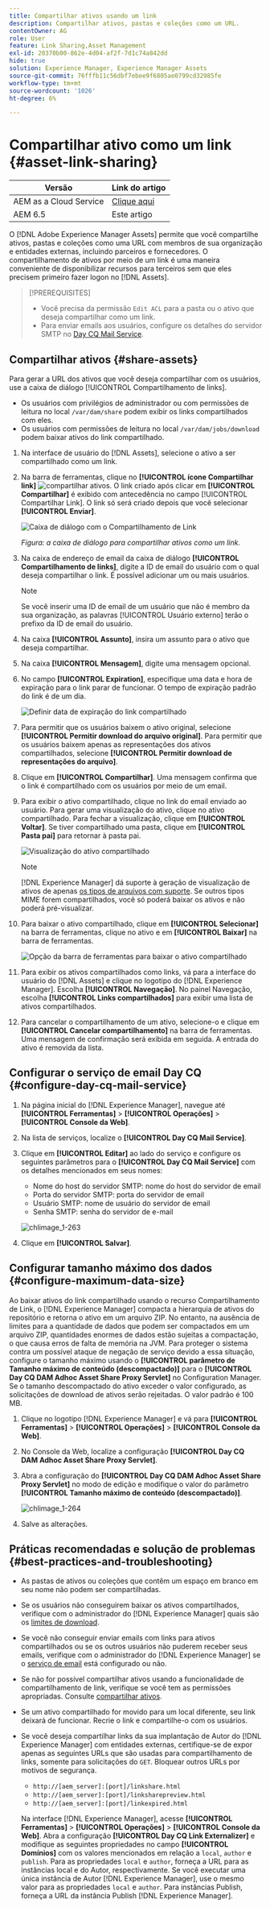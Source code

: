 ```yaml
---
title: Compartilhar ativos usando um link
description: Compartilhar ativos, pastas e coleções como um URL.
contentOwner: AG
role: User
feature: Link Sharing,Asset Management
exl-id: 20370b00-862e-4d04-af2f-7d1c74a842dd
hide: true
solution: Experience Manager, Experience Manager Assets
source-git-commit: 76fffb11c56dbf7ebee9f6805ae0799cd32985fe
workflow-type: tm+mt
source-wordcount: '1026'
ht-degree: 6%

---
```


# Compartilhar ativo como um link {#asset-link-sharing}

| Versão | Link do artigo |
| -------- | ---------------------------- |
| AEM as a Cloud Service | [Clique aqui](https://experienceleague.adobe.com/docs/experience-manager-cloud-service/content/assets/manage/share-assets.html?lang=pt-BR) |
| AEM 6.5 | Este artigo |

O [!DNL Adobe Experience Manager Assets] permite que você compartilhe ativos, pastas e coleções como uma URL com membros de sua organização e entidades externas, incluindo parceiros e fornecedores. O compartilhamento de ativos por meio de um link é uma maneira conveniente de disponibilizar recursos para terceiros sem que eles precisem primeiro fazer logon no [!DNL Assets].

>[!PREREQUISITES]
>
>* Você precisa da permissão `Edit ACL` para a pasta ou o ativo que deseja compartilhar como um link.
>* Para enviar emails aos usuários, configure os detalhes do servidor SMTP no [Day CQ Mail Service](#configmailservice).

## Compartilhar ativos {#share-assets}

Para gerar a URL dos ativos que você deseja compartilhar com os usuários, use a caixa de diálogo [!UICONTROL Compartilhamento de links].

* Os usuários com privilégios de administrador ou com permissões de leitura no local `/var/dam/share` podem exibir os links compartilhados com eles.
* Os usuários com permissões de leitura no local `/var/dam/jobs/download` podem baixar ativos do link compartilhado.

1. Na interface de usuário do [!DNL Assets], selecione o ativo a ser compartilhado como um link.

1. Na barra de ferramentas, clique no **[!UICONTROL ícone Compartilhar link]** ![compartilhar ativos](assets/do-not-localize/assets_share.png). O link criado após clicar em **[!UICONTROL Compartilhar]** é exibido com antecedência no campo [!UICONTROL Compartilhar Link]. O link só será criado depois que você selecionar **[!UICONTROL Enviar]**.

   ![Caixa de diálogo com o Compartilhamento de Link](assets/share-assets-as-link.png)

   *Figura: a caixa de diálogo para compartilhar ativos como um link.*

1. Na caixa de endereço de email da caixa de diálogo **[!UICONTROL Compartilhamento de links]**, digite a ID de email do usuário com o qual deseja compartilhar o link. É possível adicionar um ou mais usuários.

   >[!NOTE]
   >
   >Se você inserir uma ID de email de um usuário que não é membro da sua organização, as palavras [!UICONTROL Usuário externo] terão o prefixo da ID de email do usuário.

1. Na caixa **[!UICONTROL Assunto]**, insira um assunto para o ativo que deseja compartilhar.

1. Na caixa **[!UICONTROL Mensagem]**, digite uma mensagem opcional.

1. No campo **[!UICONTROL Expiration]**, especifique uma data e hora de expiração para o link parar de funcionar. O tempo de expiração padrão do link é de um dia.

   ![Definir data de expiração do link compartilhado](assets/Set-shared-link-expiration.png)

1. Para permitir que os usuários baixem o ativo original, selecione **[!UICONTROL Permitir download do arquivo original]**. Para permitir que os usuários baixem apenas as representações dos ativos compartilhados, selecione **[!UICONTROL Permitir download de representações do arquivo]**.

1. Clique em **[!UICONTROL Compartilhar]**. Uma mensagem confirma que o link é compartilhado com os usuários por meio de um email.

1. Para exibir o ativo compartilhado, clique no link do email enviado ao usuário. Para gerar uma visualização do ativo, clique no ativo compartilhado. Para fechar a visualização, clique em **[!UICONTROL Voltar]**. Se tiver compartilhado uma pasta, clique em **[!UICONTROL Pasta pai]** para retornar à pasta pai.

   ![Visualização do ativo compartilhado](assets/chlimage_1-546.png)

   >[!NOTE]
   >
   >[!DNL Experience Manager] dá suporte à geração de visualização de ativos de apenas [os tipos de arquivos com suporte](/help/assets/assets-formats.md). Se outros tipos MIME forem compartilhados, você só poderá baixar os ativos e não poderá pré-visualizar.

1. Para baixar o ativo compartilhado, clique em **[!UICONTROL Selecionar]** na barra de ferramentas, clique no ativo e em **[!UICONTROL Baixar]** na barra de ferramentas.

   ![Opção da barra de ferramentas para baixar o ativo compartilhado](assets/chlimage_1-547.png)

1. Para exibir os ativos compartilhados como links, vá para a interface do usuário do [!DNL Assets] e clique no logotipo do [!DNL Experience Manager]. Escolha **[!UICONTROL Navegação]**. No painel Navegação, escolha **[!UICONTROL Links compartilhados]** para exibir uma lista de ativos compartilhados.

1. Para cancelar o compartilhamento de um ativo, selecione-o e clique em **[!UICONTROL Cancelar compartilhamento]** na barra de ferramentas. Uma mensagem de confirmação será exibida em seguida. A entrada do ativo é removida da lista.

## Configurar o serviço de email Day CQ {#configure-day-cq-mail-service}

1. Na página inicial do [!DNL Experience Manager], navegue até **[!UICONTROL Ferramentas]** > **[!UICONTROL Operações]** > **[!UICONTROL Console da Web]**.
1. Na lista de serviços, localize o **[!UICONTROL Day CQ Mail Service]**.
1. Clique em **[!UICONTROL Editar]** ao lado do serviço e configure os seguintes parâmetros para o **[!UICONTROL Day CQ Mail Service]** com os detalhes mencionados em seus nomes:

   * Nome do host do servidor SMTP: nome do host do servidor de email
   * Porta do servidor SMTP: porta do servidor de email
   * Usuário SMTP: nome de usuário do servidor de email
   * Senha SMTP: senha do servidor de e-mail

   ![chlimage_1-263](assets/chlimage_1-548.png)

1. Clique em **[!UICONTROL Salvar]**.

## Configurar tamanho máximo dos dados {#configure-maximum-data-size}

Ao baixar ativos do link compartilhado usando o recurso Compartilhamento de Link, o [!DNL Experience Manager] compacta a hierarquia de ativos do repositório e retorna o ativo em um arquivo ZIP. No entanto, na ausência de limites para a quantidade de dados que podem ser compactados em um arquivo ZIP, quantidades enormes de dados estão sujeitas a compactação, o que causa erros de falta de memória na JVM. Para proteger o sistema contra um possível ataque de negação de serviço devido a essa situação, configure o tamanho máximo usando o **[!UICONTROL parâmetro de Tamanho máximo de conteúdo (descompactado)]** para o **[!UICONTROL Day CQ DAM Adhoc Asset Share Proxy Servlet]** no Configuration Manager. Se o tamanho descompactado do ativo exceder o valor configurado, as solicitações de download de ativos serão rejeitadas. O valor padrão é 100 MB.

1. Clique no logotipo [!DNL Experience Manager] e vá para **[!UICONTROL Ferramentas]** > **[!UICONTROL Operações]** > **[!UICONTROL Console da Web]**.
1. No Console da Web, localize a configuração **[!UICONTROL Day CQ DAM Adhoc Asset Share Proxy Servlet]**.
1. Abra a configuração do **[!UICONTROL Day CQ DAM Adhoc Asset Share Proxy Servlet]** no modo de edição e modifique o valor do parâmetro **[!UICONTROL Tamanho máximo de conteúdo (descompactado)]**.

   ![chlimage_1-264](assets/chlimage_1-549.png)

1. Salve as alterações.

## Práticas recomendadas e solução de problemas {#best-practices-and-troubleshooting}

* As pastas de ativos ou coleções que contêm um espaço em branco em seu nome não podem ser compartilhadas.
* Se os usuários não conseguirem baixar os ativos compartilhados, verifique com o administrador do [!DNL Experience Manager] quais são os [limites de download](#configure-maximum-data-size).
* Se você não conseguir enviar emails com links para ativos compartilhados ou se os outros usuários não puderem receber seus emails, verifique com o administrador do [!DNL Experience Manager] se o [serviço de email](#configure-day-cq-mail-service) está configurado ou não.
* Se não for possível compartilhar ativos usando a funcionalidade de compartilhamento de link, verifique se você tem as permissões apropriadas. Consulte [compartilhar ativos](#share-assets).
* Se um ativo compartilhado for movido para um local diferente, seu link deixará de funcionar. Recrie o link e compartilhe-o com os usuários.

* Se você deseja compartilhar links da sua implantação de Autor do [!DNL Experience Manager] com entidades externas, certifique-se de expor apenas as seguintes URLs que são usadas para compartilhamento de links, somente para solicitações do `GET`. Bloquear outros URLs por motivos de segurança.

   * `http://[aem_server]:[port]/linkshare.html`
   * `http://[aem_server]:[port]/linksharepreview.html`
   * `http://[aem_server]:[port]/linkexpired.html`

  Na interface [!DNL Experience Manager], acesse **[!UICONTROL Ferramentas]** > **[!UICONTROL Operações]** > **[!UICONTROL Console da Web]**. Abra a configuração **[!UICONTROL Day CQ Link Externalizer]** e modifique as seguintes propriedades no campo **[!UICONTROL Domínios]** com os valores mencionados em relação a `local`, `author` e `publish`. Para as propriedades `local` e `author`, forneça a URL para as instâncias local e do Autor, respectivamente. Se você executar uma única instância de Autor [!DNL Experience Manager], use o mesmo valor para as propriedades `local` e `author`. Para instâncias Publish, forneça a URL da instância Publish [!DNL Experience Manager].
